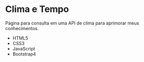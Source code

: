 # Clima e Tempo

Página para consulta em uma API de clima para aprimorar meus conhecimentos.

* HTML5
* CSS3
* JavaScript
* Bootstrap4
